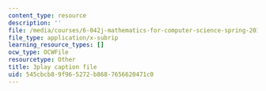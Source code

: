 ```yaml
---
content_type: resource
description: ''
file: /media/courses/6-042j-mathematics-for-computer-science-spring-2015/545cbcb89f965272b8687656620471c0_TIQ3xN38jgM.vtt
file_type: application/x-subrip
learning_resource_types: []
ocw_type: OCWFile
resourcetype: Other
title: 3play caption file
uid: 545cbcb8-9f96-5272-b868-7656620471c0
---
```

